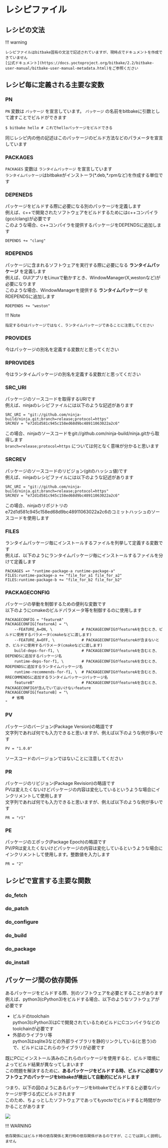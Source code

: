 # レシピファイル

## レシピの文法

!!! warning

    レシピファイルはbitbake固有の文法で記述されていますが、現時点でドキュメントを作成できていません  
    [公式ドキュメント](https://docs.yoctoproject.org/bitbake/2.2/bitbake-user-manual/bitbake-user-manual-metadata.html)をご参照ください  

## レシピ毎に定義される主要な変数

### PN
`PN` 変数は `パッケージ` を宣言しています。 `パッケージ` の名前をbitbakeに引数として渡すことでビルドができます  

```
$ bitbake hello # これでhelloパッケージをビルドできる
```

同じレシピ内の他の記述はこのパッケージのビルド方法などのパラメータを宣言しています  

### PACKAGES
`PACKAGES` 変数は `ランタイムパッケージ` を宣言しています  
`ランタイムパッケージ`はbitbakeがインストーラ(\*.deb,\*.rpmなど)を作成する単位です  

### DEPENEDS
パッケージをビルドする際に必要になる別のパッケージを定義します  
例えば、c++で開発されたソフトウェアをビルドするためにはc++コンパイラ(gcc/clang)が必要です  
このような場合、c++コンパイラを提供するパッケージをDEPENDSに追加します  

```
DEPENDS += "clang"
```

### RDEPENDS
パッケージに含まれるソフトウェアを実行する際に必要になる **ランタイムパッケージ** を定義します  
例えば、GUIアプリをLinuxで動かすとき、WindowManager(X,westonなど)が必要になります  
このような場合、WindowManagerを提供する **ランタイムパッケージ** をRDEPENDSに追加します  

```
RDEPENDS += "weston"
```

!!! Note

    指定するのはパッケージではなく、ランタイムパッケージであることに注意してください  

### PROVIDES
今はパッケージの別名を定義する変数だと思ってください  

### RPROVIDES
今はランタイムパッケージの別名を定義する変数だと思ってください  

### SRC_URI
パッケージのソースコードを取得するURIです  
例えば、ninjaのレシピファイルには以下のような記述があります  

```
SRC_URI = "git://github.com/ninja-build/ninja.git;branch=release;protocol=https"
SRCREV = "e72d1d581c945c158ed68d9bc48911063022a2c6"
```

この場合、ninjaのソースコードをgit://github.com/ninja-build/ninja.gitから取得します  
`branch=release;protocol=https` については何となく意味が分かると思います  

### SRCREV
パッケージのソースコードのリビジョン(gitのハッシュ値)です  
例えば、ninjaのレシピファイルには以下のような記述があります  

```
SRC_URI = "git://github.com/ninja-build/ninja.git;branch=release;protocol=https"
SRCREV = "e72d1d581c945c158ed68d9bc48911063022a2c6"
```

この場合、ninjaのリポジトリのe72d1d581c945c158ed68d9bc48911063022a2c6のコミットハッシュのソースコードを使用します  

### FILES
ランタイムパッケージ毎にインストールするファイルを列挙して定義する変数です  
例えば、以下のようにランタイムパッケージ毎にインストールするファイルを分けて定義します  

```
PACKAGES =+ "runtime-package-a runtime-package-a"
FILES:runtime-package-a += "file_for_a1 file_for_a2"
FILES:runtime-package-b += "file_for_b2 file_for_b2"
```

### PACKAGECONFIG
パッケージの挙動を制御するための便利な変数です  
以下のようにcmakeのビルドパラメータ等を制御するのに使用します  

```
PACKAGECONFIG = "featureA"
PACKAGECONFIG[featureA] = "\
    --FEATURE_A=ON, \             # PACKAGECONFIGがfeatureAを含むとき、ビルドに使用するパラメータ(cmakeなどに渡します)
    --FEATURE_A=OFF, \            # PACKAGECONFIGがfeatureAが含まないとき、ビルドに使用するパラメータ(cmakeなどに渡します)
    build-deps-for-f1, \          # PACKAGECONFIGがfeatureAを含むとき、DEPENDSに追加するパッケージ名
    runtime-deps-for-f1, \        # PACKAGECONFIGがfeatureAを含むとき、RDEPENDSに追加するランタイムパッケージ名
    runtime-recommends-for-f1, \  # PACKAGECONFIGがfeatureAを含むとき、RRECOMMENDSに追加するランタイムパッケージパッケージ名
    featureB"                     # PACKAGECONFIGがfeatureAを含むとき、PACKAGECONFIGが含んでいてはいけないfeature
PACKAGECONFIG[featureB] = "\
   # 省略
"
```

### PV
パッケージのバージョン(Package Version)の略語です  
文字列であれば何でも入力できると思いますが、例えば以下のような例が多いです  

```
PV = "1.0.0"
```

ソースコードのバージョンではないことに注意してください  

### PR
パッケージのリビジョン(Package Revision)の略語です  
PVは変えたくないけどパッケージの内容は変化しているというような場合にインクリメントして使用します  
文字列であれば何でも入力できると思いますが、例えば以下のような例が多いです  

```
PR = "r1"
```

### PE
パッケージのエポック(Package Epoch)の略語です  
PV/PRは変えたくないけどパッケージの内容は変化しているというような場合にインクリメントして使用します。整数値を入力します  

```
PR = "2"
```

## レシピで宣言する主要な関数

### do_fetch

### do_patch

### do_configure

### do_build

### do_package

### do_install


## パッケージ間の依存関係

あるパッケージをビルドする際、別のソフトウェアを必要とすることがあります  
例えば、python3(cPython3)をビルドする場合、以下のようなソフトウェアが必要です  

* ビルドのtoolchain  
    python3(cPython3)はCで開発されているためビルドにCコンパイラなどのtoolchainが必要です  
* 外部のライブラリ等  
    python3はsqlite3などの外部ライブラリを静的リンクしている(と思う)ので、ビルドにはこれらのライブラリが必要です  

既にPCにインストール済みのこれらのパッケージを使用すると、ビルド環境によってビルド結果が異なってしまいます  
この問題を解決するために、**あるパッケージをビルドする時、ビルドに必要なソフトウェアのパッケージをbitbakeが検出して自動的にビルドします**  

つまり、以下の図のようにあるパッケージをbitbakeでビルドすると必要なパッケージが芋づる式にビルドされます  
このため、ちょっとしたソフトウェアであってもyoctoでビルドすると時間がかかることがあります  

![](./images/build-depends.drawio.svg)

!!! WARNING

    依存関係にはビルド時の依存関係と実行時の依存関係があるのですが、ここでは詳しく説明しません  


